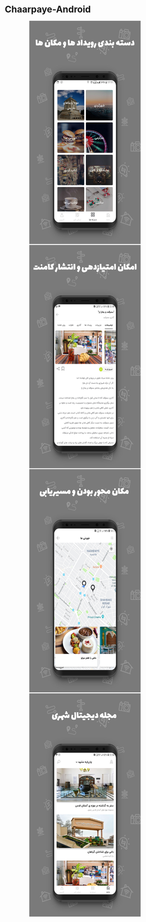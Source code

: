 # Chaarpaye-Android

<p align="center">
  <img src="https://github.com/Behkha/Chaarpaye-Android/blob/master/chaarpaye1.jpg" width="350" height="700">
  <img src="https://github.com/Behkha/Chaarpaye-Android/blob/master/chaarpaye2.jpg" width="350" height="700">
  <img src="https://github.com/Behkha/Chaarpaye-Android/blob/master/chaarpaye3.jpg" width="350" height="700">
  <img src="https://github.com/Behkha/Chaarpaye-Android/blob/master/chaarpaye4.jpg" width="350" height="700">
</p>
